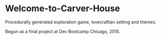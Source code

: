 # Welcome-to-Carver-House
Procedurally generated exploration game, lovecraftian setting and themes.

Begun as a final project at Dev Bootcamp Chicago, 2015.
